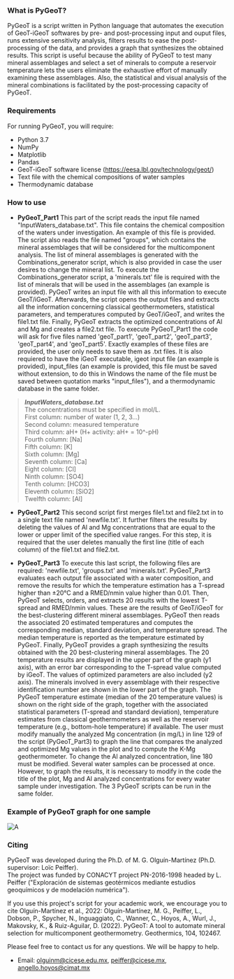 ### **What is PyGeoT?** ### 
PyGeoT is a script written in Python language that automates the execution of GeoT-iGeoT softwares by pre- and post-processing input and ouput files, runs extensive sensitivity analysis, filters results to ease the post-processing of the data, and provides a graph that synthesizes the obtained results.
This script is useful because the ability of PyGeoT to test many mineral assemblages and select a set of minerals to compute a reservoir temperature lets the users eliminate the exhaustive effort of manually examining these assemblages. Also, the statistical and visual analysis of the mineral combinations is facilitated by the post-processing capacity of PyGeoT. 


### **Requirements** ###
For running PyGeoT, you will require: 
- Python 3.7
- NumPy
- Matplotlib
- Pandas
- GeoT-iGeoT software license (https://eesa.lbl.gov/technology/geot/)
- Text file with the chemical compositions of water samples
- Thermodynamic database

### **How to use** ###
- **PyGeoT_Part1** This part of the script reads the input file named "InputWaters_database.txt". This file contains the chemical composition of the waters under investigation. An example of this file is provided. The script also reads the file named "groups", which contains the mineral assemblages that will be considered for the multicomponent analysis. The list of mineral assemblages is generated with the Combinations_generator script, which is also provided in case the user desires to change the mineral list. To execute the Combinations_generator script, a 'minerals.txt' file is required with the list of minerals that will be used in the assemblages (an example is provided). PyGeoT writes an input file with all this information to execute GeoT/iGeoT. Afterwards, the script opens the output files and extracts all the information concerning classical geothermometers, statistical parameters, and temperatures computed by GeoT/iGeoT, and writes the file1.txt file. Finally, PyGeoT extracts the optimized concentrations of Al and Mg and creates a file2.txt file. To execute PyGeoT_Part1 the code will ask for five files named 'geoT_part1', 'geoT_part2', 'geoT_part3', 'geoT_part4', and 'geoT_part5'. Exactly examples of these files are provided, the user only needs to save them as .txt files. It is also requiered to have the iGeoT executable, igeot input file (an example is provided), input_files (an example is provided, this file must be saved without extension, to do this in Windows the name of the file must be saved between quotation marks "input_files"), and a thermodynamic database in the same folder. 

> **_InputWaters_database.txt_**<br>
The concentrations must be specified in mol/L.<br>
First column: number of water (1, 2, 3...)<br>
Second column: measured temperature<br>
Third column: aH+ (H+ activity: aH+ = 10^-pH)<br>
Fourth column: [Na]<br>
Fifth column: [K]<br>
Sixth column: [Mg]<br>
Seventh column: [Ca]<br>
Eight column: [Cl]<br>
Ninth column: [SO4]<br>
Tenth column: [HCO3]<br>
Eleventh column: [SiO2]<br>
Twelfth column: [Al]<br>


- **PyGeoT_Part2** This second script first merges file1.txt and file2.txt in to a single text file named 'newfile.txt'. It further filters the results by deleting the values of Al and Mg concentrations that are equal to the lower or upper limit of the specified value ranges. For this step, it is required that the user deletes manually the first line (title of each column) of the file1.txt and file2.txt.


- **PyGeoT_Part3** To execute this last script, the following files are required: 'newfile.txt', 'groups.txt' and 'minerals.txt'. PyGeoT_Part3 evaluates each output file associated with a water composition, and remove the results for which the temperature estimation has a T-spread higher than ±20°C and a RMED/nmin value higher than 0.01. Then, PyGeoT selects, orders, and extracts 20 results with the lowest T-spread and RMED/nmin values. These are the results of GeoT/iGeoT for the best-clustering different mineral assemblages. PyGeoT then reads the associated 20 estimated temperatures and computes the corresponding median, standard deviation, and temperature spread. The median temperature is reported as the temperature estimated by PyGeoT. Finally, PyGeoT provides a graph synthesizing the results obtained with the 20 best-clustering mineral assemblages. The 20 temperature results are displayed in the upper part of the graph (y1 axis), with an error bar corresponding to the T-spread value computed by iGeoT. The values of optimized parameters are also included (y2 axis). The minerals involved in every assemblage with their respective identification number are shown in the lower part of the graph. The PyGeoT temperature estimate (median of the 20 temperature values) is shown on the right side of the graph, together with the associated statistical parameters (T-spread and standard deviation), temperature estimates from classical geothermometers as well as the reservoir temperature (e.g., bottom-hole temperature) if available. The user must modify manually the analyzed Mg concentration (in mg/L) in line 129 of the script (PyGeoT_Part3) to graph the line that compares the analyzed and optimized Mg values in the plot and to compute the K-Mg geothermometer. To change the Al analyzed concentration, line 180 must be modified. Several water samples can be processed at once. However, to graph the results, it is necessary to modify in the code the title of the plot, Mg and Al analyzed concentrations for every water sample under investigation. The 3 PyGeoT scripts can be run in the same folder. 

### **Example of PyGeoT graph for one sample** ### 
![A](https://user-images.githubusercontent.com/98906501/152246997-d100b213-d766-4f49-b25d-e2a928898f15.png)

### **Citing** ###
PyGeoT was developed during the Ph.D. of M. G. Olguín-Martínez (Ph.D. supervisor: Loïc Peiffer).<br>
The project was funded by CONACYT project PN-2016-1998 headed by L. Peiffer ("Exploración de sistemas geotérmicos mediante estudios geoquímicos y de modelación numérica").<br>

If you use this project's script for your academic work, we encourage you to cite Olguín-Martínez et al., 2022: Olguín-Martínez, M. G., Peiffer, L., Dobson, P., Spycher, N., Inguaggiato, C., Wanner, C., Hoyos, A., Wurl, J., Makovsky, K., & Ruiz-Aguilar, D. (2022). PyGeoT: A tool to automate mineral selection for multicomponent geothermometry. Geothermics, 104, 102467.<br>

Please feel free to contact us for any questions. We will be happy to help.<br>

- Email: olguinm@cicese.edu.mx, peiffer@cicese.mx, angello.hoyos@cimat.mx


